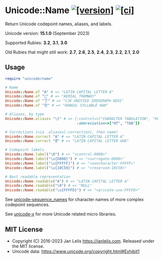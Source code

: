 # Unicode::Name [![[version]](https://badge.fury.io/rb/unicode-name.svg)](https://badge.fury.io/rb/unicode-name)  [![[ci]](https://github.com/janlelis/unicode-name/workflows/Test/badge.svg)](https://github.com/janlelis/unicode-name/actions?query=workflow%3ATest)

Return Unicode codepoint names, aliases, and labels.

Unicode version: **15.1.0** (September 2023)

Supported Rubies: **3.2**, **3.1**, **3.0**

Old Rubies that might still work: **2.7**, **2.6**, **2.5**, **2.4**, **2.3**, **2.2**, **2.1**, **2.0**

## Usage

```ruby
require "unicode/name"

# Name
Unicode::Name.of "A" # => "LATIN CAPITAL LETTER A"
Unicode::Name.of "🚡" # => "AERIAL TRAMWAY"
Unicode::Name.of "丁" # => "CJK UNIFIED IDEOGRAPH-4E01"
Unicode::Name.of "한" # => "HANGUL SYLLABLE HAN"

# Aliases, by type
Unicode::Name.aliases "\t" # => {:control=>["CHARACTER TABULATION", "HORIZONTAL TABULATION"],
                                 :abbreviation=>["HT", "TAB"]}

# Corrections (via .aliases[:correction], then name)
Unicode::Name.correct "A" # => "LATIN CAPITAL LETTER A"
Unicode::Name.correct "Ƣ" # => "LATIN CAPITAL LETTER GHA"

# Codepoint labels
Unicode::Name.label("\0") # => "<control-0000>"
Unicode::Name.label("\u{D800}") # => "<surrogate-D800>"
Unicode::Name.label("\u{FFFFF}") # => "<noncharacter-FFFFF>"
Unicode::Name.label("\u{10C50}") # => "<reserved-10C50>"

# Best readable representation
Unicode::Name.readable("A") # => "LATIN CAPITAL LETTER A"
Unicode::Name.readable("\0") # => "NULL"
Unicode::Name.readable("\u{FFFFD}") # => "<private-use-FFFFD>"
```

See [unicode-sequence_names](https://github.com/janlelis/unicode-sequence_name) for character names of more complex codepoint sequences.

See [unicode-x](https://github.com/janlelis/unicode-x) for more Unicode related micro libraries.

## MIT License

- Copyright (C) 2016-2023 Jan Lelis <https://janlelis.com>. Released under the MIT license.
- Unicode data: https://www.unicode.org/copyright.html#Exhibit1
